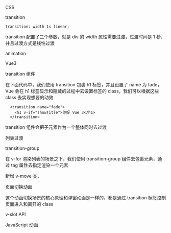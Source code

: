CSS

transition

```
transition: width 1s linear;
```

transition 配置了三个参数，就是 div 的 width 属性需要过渡，过渡时间是 1 秒，并且过渡方式是线性过渡

animation

Vue3

transition 组件

在下面代码中，我们使用 transition 包裹 h1 标签，并且设置了 name 为 fade，Vue 会在 h1 标签显示和隐藏的过程中去设置标签的 class，我们可以根据这些 class 去实现想要的动效

```
  <transition name="fade">
    <h1 v-if="showTitle">你好 Vue 3</h1>
  </transition>
```

transition 组件会把子元素作为一个整体同时去过渡

列表过渡

 transition-group 

 在 v-for 渲染列表的场景之下，我们使用 transition-group 组件去包裹元素，通过 tag 属性去指定渲染一个元素

 新增 v-move 类，

 页面切换动画

 这个动画切换场景的核心原理和弹窗动画是一样的，都是通过 transition 标签控制页面进入和离开的 class

 v-slot API

 JavaScript 动画

